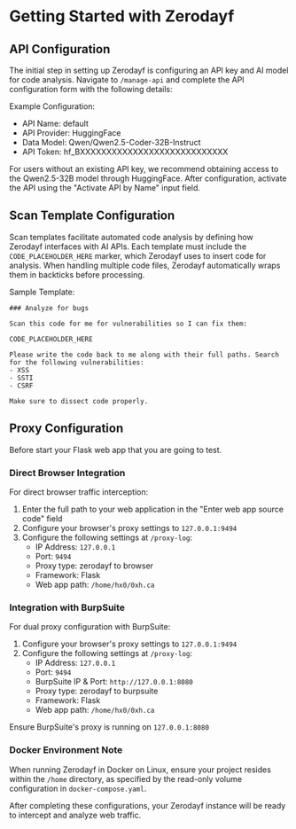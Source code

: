 # Getting Started with Zerodayf

## API Configuration

The initial step in setting up Zerodayf is configuring an API key and AI model for code analysis. Navigate to `/manage-api` and complete the API configuration form with the following details:

Example Configuration:
- API Name: default
- API Provider: HuggingFace
- Data Model: Qwen/Qwen2.5-Coder-32B-Instruct
- API Token: hf_BXXXXXXXXXXXXXXXXXXXXXXXXXXXX

For users without an existing API key, we recommend obtaining access to the Qwen2.5-32B model through HuggingFace. After configuration, activate the API using the "Activate API by Name" input field.

## Scan Template Configuration

Scan templates facilitate automated code analysis by defining how Zerodayf interfaces with AI APIs. Each template must include the `CODE_PLACEHOLDER_HERE` marker, which Zerodayf uses to insert code for analysis. When handling multiple code files, Zerodayf automatically wraps them in backticks before processing.

Sample Template:
```
### Analyze for bugs

Scan this code for me for vulnerabilities so I can fix them:

CODE_PLACEHOLDER_HERE

Please write the code back to me along with their full paths. Search for the following vulnerabilities:
- XSS
- SSTI
- CSRF

Make sure to dissect code properly.
```

## Proxy Configuration
Before start your Flask web app that you are going to test. 

### Direct Browser Integration
For direct browser traffic interception:
1. Enter the full path to your web application in the "Enter web app source code" field
2. Configure your browser's proxy settings to `127.0.0.1:9494`
3. Configure the following settings at `/proxy-log`:
   - IP Address: `127.0.0.1`
   - Port: `9494`
   - Proxy type: zerodayf to browser
   - Framework: Flask
   - Web app path: `/home/hx0/0xh.ca`

### Integration with BurpSuite
For dual proxy configuration with BurpSuite:

1. Configure your browser's proxy settings to `127.0.0.1:9494`
2. Configure the following settings at `/proxy-log`:
   - IP Address: `127.0.0.1`
   - Port: `9494`
   - BurpSuite IP & Port: `http://127.0.0.1:8080`
   - Proxy type: zerodayf to burpsuite
   - Framework: Flask
   - Web app path: `/home/hx0/0xh.ca`

Ensure BurpSuite's proxy is running on `127.0.0.1:8080`

### Docker Environment Note
When running Zerodayf in Docker on Linux, ensure your project resides within the `/home` directory, as specified by the read-only volume configuration in `docker-compose.yaml`.

After completing these configurations, your Zerodayf instance will be ready to intercept and analyze web traffic.
